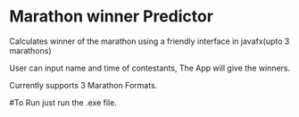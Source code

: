 # Marathon winner Predictor
Calculates winner of the marathon using a friendly interface in javafx(upto 3 marathons)

User can input name and time of contestants, The App will give the winners.

Currently supports 3 Marathon Formats.

#To Run just run the .exe file.
